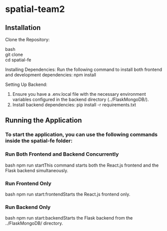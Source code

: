 # spatial-team2

## Installation

Clone the Repository:  
   
bash  
   git clone <repository-url>  
   cd spatial-fe
   
Installing Dependencies:
Run the following command to install both frontend and development dependencies:
npm install

Setting Up Backend:
1. Ensure you have a .env.local file with the necessary environment variables configured in the backend directory (../FlaskMongoDB/).
2. Install backend dependencies:
pip install -r  requirements.txt

## Running the Application
### To start the application, you can use the following commands inside the spatial-fe folder:

### Run Both Frontend and Backend Concurrently
bash 
npm run startThis command starts both the React.js frontend and the Flask backend simultaneously.

### Run Frontend Only

bash 
npm run start:frontendStarts the React.js frontend only.

### Run Backend Only
bash 
npm run start:backendStarts the Flask backend from the ../FlaskMongoDB/ directory.
